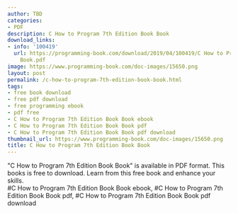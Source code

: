 ```yaml
---
author: TBD
categories:
- PDF
description: C How to Program 7th Edition Book Book
download_links:
- info: '100419'
  url: https://programming-book.com/download/2019/04/100419/C How to Program 7th Edition
    Book.pdf
image: https://www.programming-book.com/doc-images/15650.png
layout: post
permalink: /c-how-to-program-7th-edition-book-book.html
tags:
- free book download
- free pdf download
- free programming ebook
- pdf free
- C How to Program 7th Edition Book Book ebook
- C How to Program 7th Edition Book Book pdf
- C How to Program 7th Edition Book Book pdf download
thumbnail_url: https://www.programming-book.com/doc-images/15650.png
title: C How to Program 7th Edition Book Book
---
```


 
<div class="item-desc text-justify">
  "C How to Program 7th Edition Book Book" is available in PDF format. This books is free to download. Learn from this free book and enhance your skills.
  <br>
  #C How to Program 7th Edition Book Book ebook, #C How to Program 7th Edition Book Book pdf, #C How to Program 7th Edition Book Book pdf download
</div>